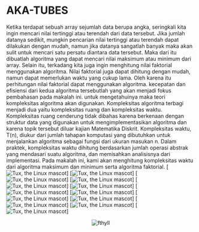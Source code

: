 # AKA-TUBES
Ketika terdapat sebuah array sejumlah data berupa angka, seringkali kita ingin mencari nilai tertinggi atau terendah dari data tersebut. Jika jumlah datanya sedikit, mungkin pencarian nilai tertinggi atau terendah dapat dilakukan dengan mudah, namun jika datanya sangatlah banyak maka akan sulit untuk mencari satu persatu diantara data tersebut. Maka dari itu dibuatlah algoritma yang dapat mencari nilai maksimum atau minimum dari array. Selain itu, terkadang kita juga ingin menghitung nilai faktorial menggunakan algoritma. Nilai faktorial juga dapat dihitung dengan mudah, namun dapat memerlukan waktu yang cukup lama. Oleh karena itu perhitungan nilai faktorial dapat menggunakan algoritma. kecepatan dan efisiensi dari kedua algoritma tersebutlah yang akan menjadi fokus pembahasan pada makalah ini. untuk mengetahuinya maka teori kompleksitas algoritma akan digunakan. Kompleksitas algoritma terbagi menjadi dua yaitu kompleksitas ruang dan kompleksitas waktu. Kompleksitas ruang cenderung tidak dibahas karena berkenaan dengan struktur data yang digunakan untuk mengimplementasikan algoritma dan karena topik tersebut diluar kajian Matematika Diskrit. Kompleksitas waktu, T(n), diukur dari jumlah tahapan komputasi yang dibutuhkan untuk menjalankan algoritma sebagai fungsi dari ukuran masukan n. Dalam praktek, kompleksitas waktu dihitung berdasarkan jumlah operasi abstrak yang mendasari suatu algoritma, dan memisahkan analisisnya dari implementasi. Pada makalah ini, kami akan menghitung kompleksitas waktu dari algoritma maksimum dan minimum serta algoritma faktorial.
[![Tux, the Linux mascot](/img/1.jpg)]
[![Tux, the Linux mascot](/img/2.jpg)]
[![Tux, the Linux mascot](/img/3.jpg)]
[![Tux, the Linux mascot](/img/4.jpg)]
[![Tux, the Linux mascot](/img/5.jpg)]
[![Tux, the Linux mascot](/img/6.jpg)]
[![Tux, the Linux mascot](/img/7.jpg)]
[![Tux, the Linux mascot](/img/8.jpg)]
[![Tux, the Linux mascot](/img/9.jpg)]
[![Tux, the Linux mascot](/img/10.jpg)]
[![Tux, the Linux mascot](/img/11.jpg)]
[![Tux, the Linux mascot](/img/12.jpg)]
[![Tux, the Linux mascot](/img/13.jpg)]
<p align="center"> <img src="/img/1.jpg" alt="fthyll" /> </p>
